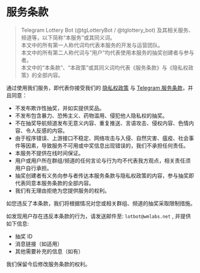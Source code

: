 # 服务条款

> Telegram Lottery Bot (@tgLotteryBot / @tglottery_bot) 及其相关服务、频道等，以下简称“本服务”或其同义词。<br>
> 本文中的所有第一人称代词均代表本服务的开发与运营团队。<br>
> 本文中的所有第二人称代词与“用户”均代表使用本服务的抽奖创建者与参与者。<br>
> 本文中的“本条款”、“本政策”或其同义词均代表《服务条款》与《隐私权政策》的全部内容。<br>

通过使用我们服务，即代表你接受我们的 [隐私权政策](privacy.md) 与 [Telegram 服务条款](https://telegram.org/tos)，并且同意：

* 不发布欺诈性抽奖，并如实提供奖品。
* 不发布包含暴力、恐怖主义、药物滥用、侵犯他人隐私权的抽奖。
* 不在抽奖导航频道发布无意义内容、重复推送、言语攻击、侵权内容、色情内容、令人反感的内容。
* 由于程序错误、上游接口不稳定、网络攻击与入侵、自然灾害、瘟疫、社会事件等因素，导致服务不可用或中奖信息出现错误的，我们不承担任何责任。
* 本服务不提供在线时间保证。
* 用户或用户所在群组/频道的任何言论与行为均不代表我方观点，相关责任须用户自行承担。
* 抽奖创建者有义务向参与者传达本服务条款与隐私权政策的内容，参与抽奖即代表同意本服务条款的全部内容。
* 我们有无理由拒绝为您提供服务的权利。

如您违反了本条款，我们将根据情况对您或相关群组、频道的抽奖采取限制措施。<br>

如发现用户存在违反本条款的行为，请发送邮件至: `lotbot@wmlabs.net` , 并提供如下信息:

* 抽奖 ID
* 消息链接（如适用）
* 其他需要补充的信息（如有）

我们保留今后修改服务条款的权利。
